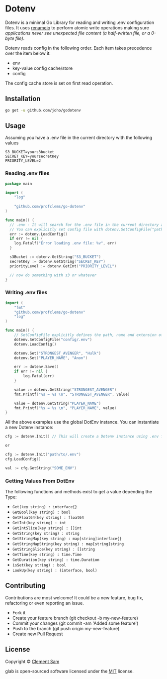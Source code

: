# Dotenv
Dotenv is a minimal Go Library for reading and writing .env configuration files. 
It uses [renameio](https://github.com/google/renameio) to perform atomic write operations making sure _applications 
never see unexpected file content (a half-written file, or a 0-byte file)_.

Dotenv reads config in the following order. Each item takes precedence over the item below it:

- env
- key-value config cache/store
- config

The config cache store is set on first read operation.

## Installation

```sh
go get -u github.com/joho/godotenv
```

## Usage

Assuming you have a .env file in the current directory with the following values
```env
S3_BUCKET=yours3bucket
SECRET_KEY=yoursecretKey
PRIORITY_LEVEL=2
```

### Reading .env files

```go
package main

import (
    "log"
    
    "github.com/profclems/go-dotenv"
)

func main() {
  // .env - It will search for the .env file in the current directory and load it. 
  // You can explicitly set config file with dotenv.SetConfigFile("path/to/file.env")
  err := dotenv.LoadConfig()
  if err != nil {
    log.Fatalf("Error loading .env file: %v", err)
  }

  s3Bucket := dotenv.GetString("S3_BUCKET")
  secretKey := dotenv.GetString("SECRET_KEY")
  priorityLevel := dotenv.GetInt("PRIORITY_LEVEL")

  // now do something with s3 or whatever
}
```

### Writing .env files

```go
import (
	"fmt"
	"github.com/profclems/go-dotenv"
	"log"
)

func main() {
	// SetConfigFile explicitly defines the path, name and extension of the config file.
	dotenv.SetConfigFile("config/.env")
    dotenv.LoadConfig()

	dotenv.Set("STRONGEST_AVENGER", "Hulk")
	dotenv.Set("PLAYER_NAME", "Anon")

	err := dotenv.Save()
	if err != nil {
		log.Fatal(err)
	}

	value := dotenv.GetString("STRONGEST_AVENGER")
	fmt.Printf("%s = %s \n", "STRONGEST_AVENGER", value)

	value = dotenv.GetString("PLAYER_NAME")
	fmt.Printf("%s = %s \n", "PLAYER_NAME", value)
}

```

All the above examples use the global DotEnv instance. You can instantiate a new Dotenv instance:

```go
cfg := dotenv.Init() // This will create a Dotenv instance using .env from the current dir

or

cfg := dotenv.Init("path/to/.env")
cfg.LoadConfig()

val := cfg.GetString("SOME_ENV")
```

### Getting Values From DotEnv
The following functions and methods exist to get a value depending the Type:

- `Get(key string) : interface{}`
- `GetBool(key string) : bool`
- `GetFloat64(key string) : float64`
- `GetInt(key string) : int`
- `GetIntSlice(key string) : []int`
- `GetString(key string) : string`
- `GetStringMap(key string) : map[string]interface{}`
- `GetStringMapString(key string) : map[string]string`
- `GetStringSlice(key string) : []string`
- `GetTime(key string) : time.Time`
- `GetDuration(key string) : time.Duration`
- `isSet(key string) : bool`
- `LookUp(key string) : (interface, bool)`

## Contributing
Contributions are most welcome! It could be a new feature, bug fix, refactoring or even reporting an issue.

- Fork it
- Create your feature branch (git checkout -b my-new-feature)
- Commit your changes (git commit -am 'Added some feature')
- Push to the branch (git push origin my-new-feature)
- Create new Pull Request

## License
Copyright © [Clement Sam](http://twitter.com/clems_dev)

glab is open-sourced software licensed under the [MIT](LICENSE) license.
